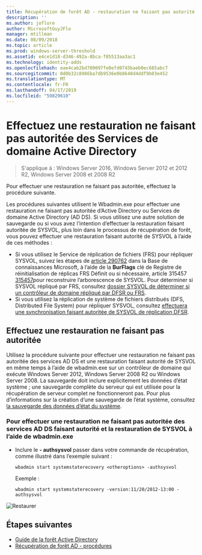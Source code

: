 ```yaml
---
title: Récupération de forêt AD - restauration ne faisant pas autorité
description: ''
ms.author: joflore
author: MicrosoftGuyJFlo
manager: mtillman
ms.date: 08/09/2018
ms.topic: article
ms.prod: windows-server-threshold
ms.assetid: e4ce1d18-d346-492a-8bca-f85513aa3ac1
ms.technology: identity-adds
ms.openlocfilehash: eae4cab2bd709097fe0efd0745baeb0ec685abc7
ms.sourcegitcommit: 0d0b32c8986ba7db9536e0b8648d4ddf9b03e452
ms.translationtype: MT
ms.contentlocale: fr-FR
ms.lasthandoff: 04/17/2019
ms.locfileid: "59829610"
---
```

# <a name="performing-a-nonauthoritative-restore-of-active-directory-domain-services"></a>Effectuez une restauration ne faisant pas autoritée des Services de domaine Active Directory 

>S'applique à : Windows Server 2016, Windows Server 2012 et 2012 R2, Windows Server 2008 et 2008 R2

Pour effectuer une restauration ne faisant pas autoritée, effectuez la procédure suivante.  
  
Les procédures suivantes utilisent le Wbadmin.exe pour effectuer une restauration ne faisant pas autoritée d’Active Directory ou Services de domaine Active Directory (AD DS). Si vous utilisez une autre solution de sauvegarde ou si vous avez l’intention d’effectuer la restauration faisant autoritée de SYSVOL, plus loin dans le processus de récupération de forêt, vous pouvez effectuer une restauration faisant autorité de SYSVOL à l’aide de ces méthodes :  
  
- Si vous utilisez le Service de réplication de fichiers (FRS) pour répliquer SYSVOL, suivez les étapes de [article 290762](https://go.microsoft.com/fwlink/?LinkId=148443) dans la Base de connaissances Microsoft, à l’aide de la **BurFlags** clé de Registre de réinitialisation de réplicas FRS Définit ou si nécessaire, article 315457 [315457](https://support.microsoft.com/kb/315457)pour reconstruire l’arborescence de SYSVOL. Pour déterminer si SYSVOL répliqué par FRS, consultez [dossier SYSVOL de déterminer si un contrôleur de domaine répliqué par DFSR ou FRS](https://msdn.microsoft.com/en-us/library/windows/desktop/cc507518.aspx#determining_whether_a_domain_controller_s_sysvol_folder_is_replicated_by_dfsr_or_frs).  
- Si vous utilisez la réplication de système de fichiers distribués (DFS, Distributed File System) pour répliquer SYSVOL, consultez [effectuera une synchronisation faisant autoritée de SYSVOL de réplication DFSR](AD-Forest-Recovery-Authoritative-Recovery-SYSVOL.md).  

## <a name="performing-a-nonauthoritative-restore"></a>Effectuez une restauration ne faisant pas autoritée

Utilisez la procédure suivante pour effectuer une restauration ne faisant pas autoritée des services AD DS et une restauration faisant autorité de SYSVOL en même temps à l’aide de wbadmin.exe sur un contrôleur de domaine qui exécute Windows Server 2012, Windows Server 2008 R2 ou Windows Server 2008. La sauvegarde doit inclure explicitement les données d’état système ; une sauvegarde complète du serveur qui est utilisée pour la récupération de serveur complet ne fonctionneront pas. Pour plus d’informations sur la création d’une sauvegarde de l’état système, consultez [la sauvegarde des données d’état du système](AD-Forest-Recovery-Backing-up-System-State.md).  
  
### <a name="to-perform-a-nonauthoritative-restore-of-ad-ds-and-authoritative-restore-of-sysvol-using-wbadminexe"></a>Pour effectuer une restauration ne faisant pas autoritée des services AD DS faisant autorité et la restauration de SYSVOL à l’aide de wbadmin.exe  
  
- Inclure le **- authsysvol** passer dans votre commande de récupération, comme illustré dans l’exemple suivant :  

   ```  
   wbadmin start systemstaterecovery <otheroptions> -authsysvol  
   ```  

   Exemple :  

   ```  
   wbadmin start systemstaterecovery -version:11/20/2012-13:00 -authsysvol  
   ```  
  
![Restaurer](media/AD-Forest-Recovery-Nonauthoritative-Restore/nonauth.png)

## <a name="next-steps"></a>Étapes suivantes

- [Guide de la forêt Active Directory](AD-Forest-Recovery-Guide.md)
- [Récupération de forêt AD - procédures](AD-Forest-Recovery-Procedures.md)
